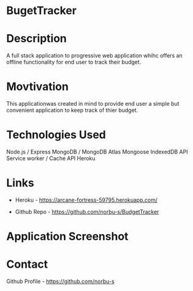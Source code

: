 # BugetTracker

# Description

A full stack application to progressive web application whihc offers an offline functionality
for end user to track their  budget.

# Movtivation

 This applicationwas created in mind to provide end user a simple but convenient application to keep track of thier budget.
 
# Technologies Used
Node.js / Express
MongoDB / MongoDB Atlas
Mongoose
IndexedDB API
Service worker / Cache API
Heroku

# Links

* Heroku - https://arcane-fortress-59795.herokuapp.com/

* Github Repo - https://github.com/norbu-s/BudgetTracker

# Application Screenshot


# Contact 

Github Profile - https://github.com/norbu-s

